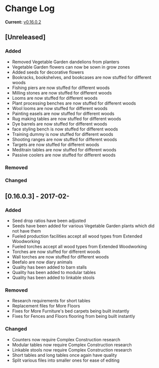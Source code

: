 # Change Log

**Current:** [v0.16.0.2](https://github.com/Qwynn/PlusPlusAddon/releases/tag/v0.16.0.2)

## [Unreleased]
### Added
- Removed Vegetable Garden dandelions from planters
- Vegetable Garden flowers can now be sown in grow zones
- Added seeds for decorative flowers
- Bookracks, bookshelves, and bookcases are now stuffed for different woods
- Fishing piers are now stuffed for different woods
- Milling stones are now stuffed for different woods
- Looms are now stuffed for different woods
- Plant processing benches are now stuffed for different woods
- Wool looms are now stuffed for different woods
- Painting easels are now stuffed for different woods
- Rug making tables are now stuffed for different woods
- Dye barrels are now stuffed for different woods
- face styling bench is now stuffed for different woods
- Training dummy is now stuffed for different woods
- Shooting ranges are now stuffed for different woods
- Targets are now stuffed for different woods
- Meditrain tables are now stuffed for different woods
- Passive coolers are now stuffed for different woods

### Removed

### Changed


## [0.16.0.3] - 2017-02-
### Added
- Seed drop ratios have been adjusted
- Seeds have been added for various Vegetable Garden plants which did not have them
- Fueled production facilities accept all wood types from Extended Woodworking
- Fueled torches accept all wood types from Extended Woodworking
- Torches are now stuffed for different woods
- Wall torches are now stuffed for different woods
- Beefalo are now diary animals
- Quality has been added to barn stalls
- Quality has been added to modular tables
- Quality has been added to linkable stools

### Removed
- Research requirements for short tables
- Replacement files for More Floors
- Fixes for More Furniture's bed carpets being built instantly
- Fixes for Fences and Floors flooring from being built instantly

### Changed
- Counters now require Complex Construction research
- Modular tables now require Complex Construction research
- Linkable stools now require Complex Construction research
- Short tables and long tables once again have quality
- Split various files into smaller ones for ease of editing
